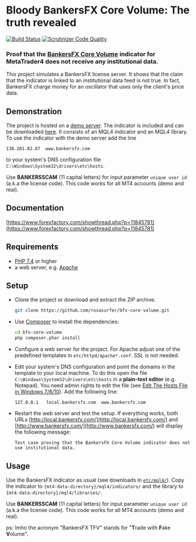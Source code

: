 Bloody BankersFX Core Volume: The truth revealed
================================================

[![Build Status](https://scrutinizer-ci.com/g/rosasurfer/bfx-core-volume/badges/build.png?b=master)](https://scrutinizer-ci.com/g/rosasurfer/bfx-core-volume/build-status/master)
[![Scrutinizer Code Quality](https://scrutinizer-ci.com/g/rosasurfer/bfx-core-volume/badges/quality-score.png?b=master)](https://scrutinizer-ci.com/g/rosasurfer/bfx-core-volume/?branch=master)


### Proof that the [BankersFX Core Volume](https://web.archive.org/web/20180412123846/https://www.bankersfx.com/) indicator for MetaTrader4 does not receive any institutional data.

This project simulates a BankersFX license server. It shows that the claim that the indicator is linked to an institutional
data feed is not true. In fact, BankersFX charge money for an oscillator that uses only the client's price data.


Demonstration
-------------
The project is hosted on a [demo server](http://bfx.rosasurfer.com/). The indicator is included and can be downloaded
[here](etc/mql4). It consists of an MQL4 indicator and an MQL4 library. To use the indicator with the demo server add the line

```138.201.82.87  www.bankersfx.com```

to your system's DNS configuration file ```C:\Windows\System32\drivers\etc\hosts```.

Use **BANKERSSCAM** (11 capital letters) for input parameter `unique user id` (a.k.a the license code). This code works
for all MT4 accounts (demo and real).


Documentation
-------------
[https://www.forexfactory.com/showthread.php?p=11845781](https://www.forexfactory.com/showthread.php?p=11845781)


Requirements
------------
 * [PHP 7.4](http://php.net/) or higher
 * a web server, e.g. [Apache](https://httpd.apache.org/)


Setup
-----
* Clone the project or download and extract the ZIP archive.
  ```bash
  git clone https://github.com/rosasurfer/bfx-core-volume.git
  ```

* Use [Composer](http://getcomposer.org) to install the dependencies:
  ```bash
  cd bfx-core-volume
  php composer.phar install
  ```

* Configure a web server for the project. For Apache adjust one of the predefined templates in ```etc/httpd/apache*.conf```.
  SSL is not needed.

* Edit your system's DNS configuration and point the domains in the template to your local machine. To do this open the file
  ```C:\Windows\System32\drivers\etc\hosts``` in a **plain-text editor** (e.g. Notepad). You need admin rights to edit the
  file (see [Edit The Hosts File in Windows 7/8/10](https://www.thewindowsclub.com/hosts-file-in-windows)).
  Add the following line:
  ```
  127.0.0.1   local.bankersfx.com  www.bankersfx.com
  ```

* Restart the web server and test the setup. If everything works, both URLs
  [http://local.bankersfx.com/](http://local.bankersfx.com/) and
  [http://www.bankersfx.com/](http://www.bankersfx.com/) will display the following message:
  ```
  Test case proving that the BankersFX Core Volume indicator does not use institutional data.
  ```


Usage
-----
Use the BankersFX indicator as usual (see downloads in [```etc/mql4/```](etc/mql)). Copy the indicator to
```{mt4-data-directory}/mql4/indicators/``` and the library to ```{mt4-data-directory}/mql4/libraries/```.

Use **BANKERSSCAM** (11 capital letters) for input parameter `unique user id` (a.k.a the license code). This code works
for all MT4 accounts (demo and real).


ps: Imho the acronym "BankersFX TFV" stands for "**T**rade with **F**ake **V**olume".
